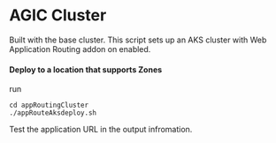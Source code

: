 # AGIC Cluster

Built with the base cluster.  This script sets up an AKS cluster with Web Application Routing addon on enabled. 
<br>

#### Deploy to a location that supports Zones
run
```cli
cd appRoutingCluster
./appRouteAksdeploy.sh
```

Test the application URL in the output infromation. 